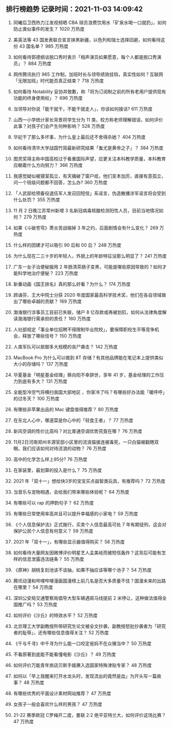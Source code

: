 
## 排行榜趋势 记录时间：2021-11-03 14:09:42
  
  1. 同曦后卫西热力江发视频晒 CBA 球员浪费饮用水「矿泉水喝一口就扔」，如何防止类似事件的发生？ 1020 万热度
    
  2. 美英法等 43 国发表联合宣言抹黑新疆，以色列和瑞士选择回避，如何看待这份 43 国名单？ 985 万热度
    
  3. 如何看待郭德纲谈脱口秀时表示「相声演员如果愿意，每个人都是脱口秀演员」？ 884 万热度
    
  4. 网传腾讯执行 965 工作制，加班时长与领导绩效挂钩，真实性如何？互联网「无限加班」时代能否真正结束？ 718 万热度
    
  5. 如何看待 Notability 妥协并致歉，称「将为订阅制之前的所有老用户提供现有功能的终身使用权」？ 696 万热度
    
  6. 当领导对你说「能干就干，不能干就走人」，你该如何接话? 611 万热度
    
  7. 山西一小学统计家长背景将学生分为 11 类，校方称老师理解错误，如何评价此事？对孩子们会产生何种影响？ 528 万热度
    
  8. 华妃干了那么多坏事，为什么皇上最后还不舍得杀她？ 404 万热度
    
  9. 如何看待清华大学战国竹简最新研究结果「蚩尤是黄帝之子」？ 384 万热度
    
  10. 图灵奖得主称中国高校过于看重国际声望，应更关注本科教学质量，本科教育应朝着什么方向努力？ 366 万热度
    
  11. 我感觉疑似被寝室孤立，有天捅破了窗户纸，他们变本加厉，直接有意孤立，问一个班级问题都不回答，怎么办? 360 万热度
    
  12. 「人武部给预备役退伍军人发召回短信」系谣言，伪造散播涉军谣言将会受到什么处罚？ 355 万热度
    
  13. 11 月 2 日晚江苏常州新增 3 名新冠病毒核酸检测阳性人员，目前当地情况如何？ 279 万热度
    
  14. 如果《斗破苍穹》萧炎苦战输掉 3 年之约，后面剧情会有什么变化？ 269 万热度
    
  15. 什么样的团建才可以吸引 90 后和 00 后？ 248 万热度
    
  16. 为什么现在二三十岁的年轻人，外貌上的年龄特征没那么明显了？ 241 万热度
    
  17. 广东一女子治便秘服用 2 年肠清茶肠子变黑，可能是哪些原因导致的？如何才能科学地治疗便秘？ 223 万热度
    
  18. 新番动画《国王排名》真的那么好看？为什么？ 174 万热度
    
  19. 顾诵芬、王大中院士分获 2020 年度国家最高科学技术奖，他们在各自领域做出了哪些卓越的贡献？ 169 万热度
    
  20. 渤海银行涉事员工目前已失联，储户 8 亿存款或再被划扣，如何从法律角度解读渤海银行需承担的责任？ 160 万热度
    
  21. 人社部规定「事业单位招聘不得限制毕业院校」，要保障职校生平等竞争机会，释放了哪些信号？ 150 万热度
    
  22. 人类军队可以抵御多大规模的丧尸袭击？ 142 万热度
    
  23. MacBook Pro 为什么可以做到 8T 存储？有其他品牌能在笔记本上提供类似大小的存储吗？ 137 万热度
    
  24. 华夏基金「明星基金经理」蔡向阳不幸辞世，享年 41 岁，基金经理的工作压力到底有多大？ 131 万热度
    
  25. 全能型冷空气将横扫我国大部地区 ，你家冷了吗？有哪些好办法能「暖呼呼」的过冬天？ 100 万热度
    
  26. 有哪些非苹果出品的 Mac 键盘值得推荐？ 80 万热度
    
  27. 在东北人心中，哪道菜是你心中的「轻食王者」？ 77 万热度
    
  28. 新风空调的性价比高吗？对比普通空调优势究竟在哪？ 76 万热度
    
  29. 11月2日河南郑州丰源官邸小区里的流浪猫接连被毒死，一只白猫被戳瞎双眼。我们应该如何对待流浪的动物？ 76 万热度
    
  30. 高中的化学怎么样上95分? 76 万热度
    
  31. 在家装里，最划算的投入是什么？ 75 万热度
    
  32. 2021 年「双十一」想给快3岁的宝宝买点益智类玩具，有推荐吗？ 72 万热度
    
  33. 当音乐与宠物相遇，会给我们带来哪些体验呢？ 64 万热度
    
  34. 有哪些可以 rap 的押韵句子？ 62 万热度
    
  35. 有哪些日常使用率高并且可以提升幸福感的小家电？ 59 万热度
    
  36. 《个人信息保护法》正式施行，买卖个人信息最高可处 7 年有期徒刑，这会对保护公民个人信息有何意义？ 59 万热度
    
  37. 2021 年「双十一」，有哪些显示器值得购买？ 58 万热度
    
  38. 如何看待大量网友因微博评价明星艺人孟美岐而被短信轰炸？这背后可能有怎样的信息泄露违法链条？ 55 万热度
    
  39. 《原神》胡桃复刻池该不该抽，如果不抽应该等哪个池子？ 54 万热度
    
  40. 腾讯动漫和哔哩哔哩漫画国漫榜上前几名是否大多质量不佳？国漫未来的出路在哪里？ 54 万热度
    
  41. 深圳公安局交通警察局倡导大型车辆遇斑马线提前 2 米停让，这种做法值得全国推广吗？ 53 万热度
    
  42. 如何评价《沙丘》的特效水平？ 52 万热度
    
  43. 北京理工大学副教授所带研究生论文被全文抄袭，副教授怒批抄袭者为「研究者的耻辱」，还有哪些信息值得关注？ 52 万热度
    
  44. 《千与千寻》中千寻为什么能一口咬定爸妈不在众猪当中？ 50 万热度
    
  45. 不看原著到底能不能看懂电影《沙丘》？ 49 万热度
    
  46. 如何评价万能青年旅店贝斯手姬赓入选国家特殊津贴专家？ 48 万热度
    
  47. 如何以「早上我醒来打开水龙头时，发现流出的竟然是血」为开头写一篇故事？ 48 万热度
    
  48. 有哪些优秀的平面设计素材网站推荐？ 47 万热度
    
  49. 女孩子一般会喜欢什么样的男孩？ 47 万热度
    
  50. 21-22 赛季欧冠 C罗梅开二度，曼联 2:2 绝平亚特兰大，如何评价这场比赛？ 47 万热度
    